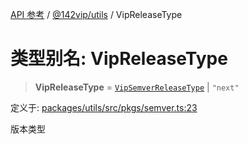 [API 参考](../wiki/Home) / [@142vip/utils](../wiki/@142vip.utils) / VipReleaseType

# 类型别名: VipReleaseType

> **VipReleaseType** = [`VipSemverReleaseType`](../wiki/@142vip.utils.%E7%B1%BB%E5%9E%8B%E5%88%AB%E5%90%8D.VipSemverReleaseType) \| `"next"`

定义于: [packages/utils/src/pkgs/semver.ts:23](https://github.com/142vip/core-x/blob/567cadf3a9f5104aada595325cfb94d08a88f92f/packages/utils/src/pkgs/semver.ts#L23)

版本类型
